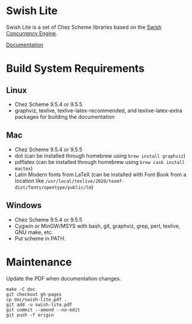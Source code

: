 # Swish Lite

Swish Lite is a set of Chez Scheme libraries based on the [Swish
Concurrency Engine](https://github.com/indigobio/swish).

[Documentation](https://indigobio.github.io/swish-lite/swish-lite.pdf)

# Build System Requirements

## Linux

- Chez Scheme 9.5.4 or 9.5.5
- graphviz, texlive, texlive-latex-recommended, and texlive-latex-extra packages for building the documentation

## Mac

- Chez Scheme 9.5.4 or 9.5.5
- dot (can be installed through homebrew using `brew install graphviz`)
- pdflatex (can be installed through homebrew using `brew cask install mactex`)
- Latin Modern fonts from LaTeX (can be installed with Font Book from a location like `/usr/local/texlive/2020/texmf-dist/fonts/opentype/public/lm`)

## Windows

- Chez Scheme 9.5.4 or 9.5.5
- Cygwin or MinGW/MSYS with bash, git, graphviz, grep, perl, texlive,
  GNU make, etc.
- Put scheme in PATH.

# Maintenance

Update the PDF when documentation changes.

```
make -C doc
git checkout gh-pages
cp doc/swish-lite.pdf .
git add -u swish-lite.pdf
git commit --amend --no-edit
git push -f origin
```
